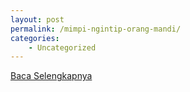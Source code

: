 ```yaml
---
layout: post
permalink: /mimpi-ngintip-orang-mandi/
categories:
    - Uncategorized
---
```


[Baca Selengkapnya](/01)